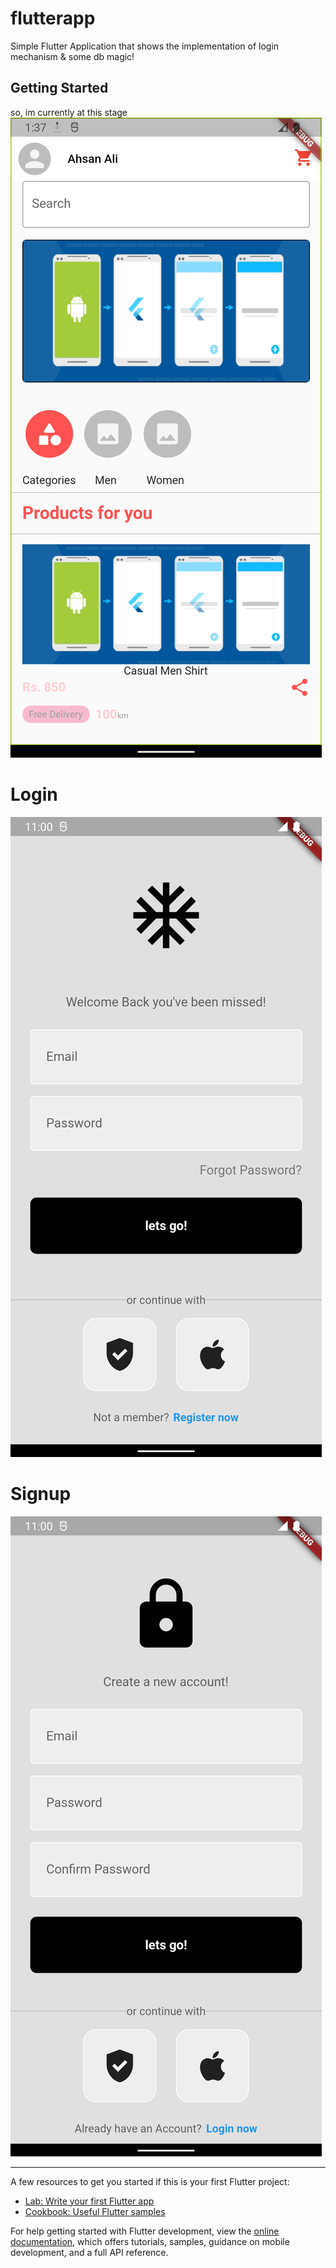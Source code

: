 # flutterapp

   Simple Flutter Application that shows the implementation of login mechanism & some db magic!

## Getting Started

so, im currently at this stage
![Model](https://github.com/Phant0m-a/flutterapp/blob/main/Screenshot_1673167100.png)


# Login
![Model](https://github.com/Phant0m-a/flutterapp/blob/main/Screenshot_1673287280.png)


# Signup
![Model](https://github.com/Phant0m-a/flutterapp/blob/main/Screenshot_1673287278.png)



---------------------------------------------

A few resources to get you started if this is your first Flutter project:

- [Lab: Write your first Flutter app](https://docs.flutter.dev/get-started/codelab)
- [Cookbook: Useful Flutter samples](https://docs.flutter.dev/cookbook)

For help getting started with Flutter development, view the
[online documentation](https://docs.flutter.dev/), which offers tutorials,
samples, guidance on mobile development, and a full API reference.
